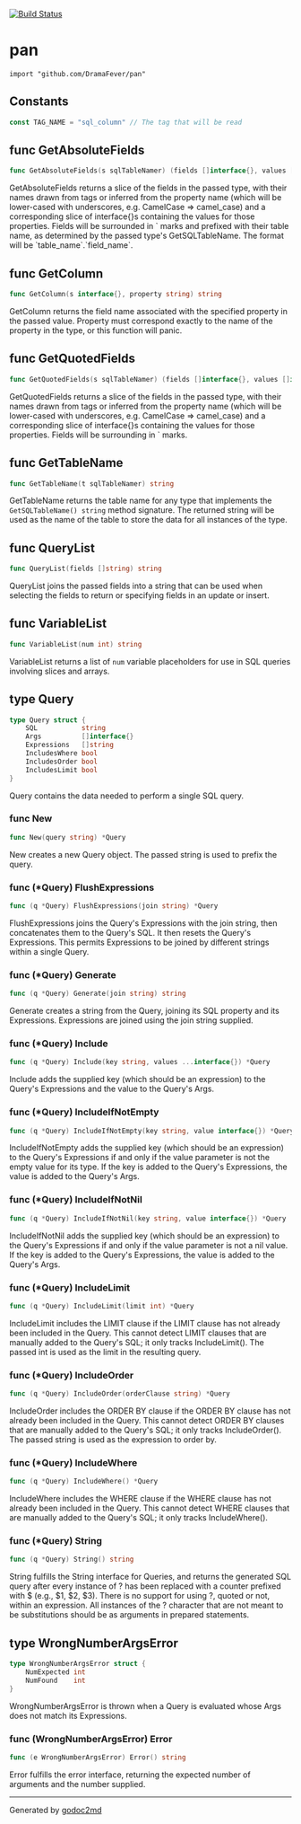 [![Build Status](https://travis-ci.org/DramaFever/pan.png)](https://travis-ci.org/DramaFever/pan)

# pan
    import "github.com/DramaFever/pan"




## Constants
``` go
const TAG_NAME = "sql_column" // The tag that will be read

```


## func GetAbsoluteFields
``` go
func GetAbsoluteFields(s sqlTableNamer) (fields []interface{}, values []interface{})
```
GetAbsoluteFields returns a slice of the fields in the passed type, with their names
drawn from tags or inferred from the property name (which will be lower-cased with underscores,
e.g. CamelCase => camel_case) and a corresponding slice of interface{}s containing the values for
those properties. Fields will be surrounded in \` marks and prefixed with their table name, as
determined by the passed type's GetSQLTableName. The format will be \`table_name\`.\`field_name\`.


## func GetColumn
``` go
func GetColumn(s interface{}, property string) string
```
GetColumn returns the field name associated with the specified property in the passed value.
Property must correspond exactly to the name of the property in the type, or this function will
panic.


## func GetQuotedFields
``` go
func GetQuotedFields(s sqlTableNamer) (fields []interface{}, values []interface{})
```
GetQuotedFields returns a slice of the fields in the passed type, with their names
drawn from tags or inferred from the property name (which will be lower-cased with underscores,
e.g. CamelCase => camel_case) and a corresponding slice of interface{}s containing the values for
those properties. Fields will be surrounding in ` marks.


## func GetTableName
``` go
func GetTableName(t sqlTableNamer) string
```
GetTableName returns the table name for any type that implements the `GetSQLTableName() string`
method signature. The returned string will be used as the name of the table to store the data
for all instances of the type.


## func QueryList
``` go
func QueryList(fields []string) string
```
QueryList joins the passed fields into a string that can be used when selecting the fields to return
or specifying fields in an update or insert.


## func VariableList
``` go
func VariableList(num int) string
```
VariableList returns a list of `num` variable placeholders for use in SQL queries involving slices
and arrays.



## type Query
``` go
type Query struct {
    SQL           string
    Args          []interface{}
    Expressions   []string
    IncludesWhere bool
    IncludesOrder bool
    IncludesLimit bool
}
```
Query contains the data needed to perform a single SQL query.









### func New
``` go
func New(query string) *Query
```
New creates a new Query object. The passed string is used to prefix the query.




### func (\*Query) FlushExpressions
``` go
func (q *Query) FlushExpressions(join string) *Query
```
FlushExpressions joins the Query's Expressions with the join string, then concatenates them
to the Query's SQL. It then resets the Query's Expressions. This permits Expressions to be joined
by different strings within a single Query.



### func (\*Query) Generate
``` go
func (q *Query) Generate(join string) string
```
Generate creates a string from the Query, joining its SQL property and its Expressions. Expressions are joined
using the join string supplied.



### func (\*Query) Include
``` go
func (q *Query) Include(key string, values ...interface{}) *Query
```
Include adds the supplied key (which should be an expression) to the Query's Expressions and the value
to the Query's Args.



### func (\*Query) IncludeIfNotEmpty
``` go
func (q *Query) IncludeIfNotEmpty(key string, value interface{}) *Query
```
IncludeIfNotEmpty adds the supplied key (which should be an expression) to the Query's Expressions if
and only if the value parameter is not the empty value for its type. If the key is added to the Query's
Expressions, the value is added to the Query's Args.



### func (\*Query) IncludeIfNotNil
``` go
func (q *Query) IncludeIfNotNil(key string, value interface{}) *Query
```
IncludeIfNotNil adds the supplied key (which should be an expression) to the Query's Expressions if
and only if the value parameter is not a nil value. If the key is added to the Query's Expressions, the
value is added to the Query's Args.



### func (\*Query) IncludeLimit
``` go
func (q *Query) IncludeLimit(limit int) *Query
```
IncludeLimit includes the LIMIT clause if the LIMIT clause has not already been included in the Query.
This cannot detect LIMIT clauses that are manually added to the Query's SQL; it only tracks IncludeLimit().
The passed int is used as the limit in the resulting query.



### func (\*Query) IncludeOrder
``` go
func (q *Query) IncludeOrder(orderClause string) *Query
```
IncludeOrder includes the ORDER BY clause if the ORDER BY clause has not already been included in the Query.
This cannot detect ORDER BY clauses that are manually added to the Query's SQL; it only tracks IncludeOrder().
The passed string is used as the expression to order by.



### func (\*Query) IncludeWhere
``` go
func (q *Query) IncludeWhere() *Query
```
IncludeWhere includes the WHERE clause if the WHERE clause has not already been included in the Query.
This cannot detect WHERE clauses that are manually added to the Query's SQL; it only tracks IncludeWhere().



### func (\*Query) String
``` go
func (q *Query) String() string
```
String fulfills the String interface for Queries, and returns the generated SQL query after every instance of ?
has been replaced with a counter prefixed with $ (e.g., $1, $2, $3). There is no support for using ?, quoted or not,
within an expression. All instances of the ? character that are not meant to be substitutions should be as arguments
in prepared statements.



## type WrongNumberArgsError
``` go
type WrongNumberArgsError struct {
    NumExpected int
    NumFound    int
}
```
WrongNumberArgsError is thrown when a Query is evaluated whose Args does not match its Expressions.











### func (WrongNumberArgsError) Error
``` go
func (e WrongNumberArgsError) Error() string
```
Error fulfills the error interface, returning the expected number of arguments and the number supplied.









- - -
Generated by [godoc2md](http://godoc.org/github.com/davecheney/godoc2md)